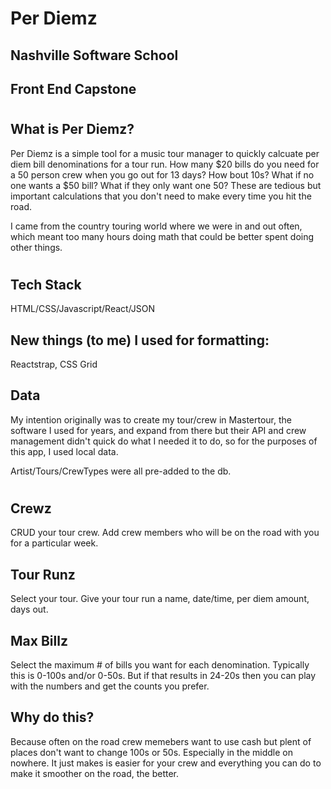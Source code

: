 # Per Diemz
## Nashville Software School
## Front End Capstone

#

## What is Per Diemz?
Per Diemz is a simple tool for a music tour manager to quickly calcuate per diem bill denominations for a tour run. How many $20 bills do you need for a 50 person crew when you go out for 13 days? How bout 10s? What if no one wants a $50 bill? What if they only want one 50? These are tedious but important calculations that you don't need to make every time you hit the road.

I came from the country touring world where we were in and out often, which meant too many hours doing math that could be better spent doing other things.

#

## Tech Stack
HTML/CSS/Javascript/React/JSON
## New things (to me) I used for formatting:
Reactstrap, CSS Grid

## Data
My intention originally was to create my tour/crew in Mastertour, the software I used for years, and expand from there but their API and crew management didn't quick do what I needed it to do, so for the purposes of this app, I used local data.

Artist/Tours/CrewTypes were all pre-added to the db.  

#

## Crewz
CRUD your tour crew. Add crew members who will be on the road with you for a particular week.

## Tour Runz
Select your tour. Give your tour run a name, date/time, per diem amount, days out.

## Max Billz
Select the maximum # of bills you want for each denomination. Typically this is 0-100s and/or 0-50s. But if that results in 24-20s then you can play with the numbers and get the counts you prefer.

## Why do this? 
Because often on the road crew memebers want to use cash but plent of places don't want to change 100s or 50s. Especially in the middle on nowhere. It just makes is easier for your crew and everything you can do to make it smoother on the road, the better.